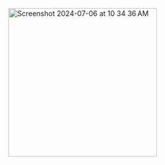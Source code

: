 <img width="298" alt="Screenshot 2024-07-06 at 10 34 36 AM" src="https://github.com/Manikandan189/Prasunet_AD_01/assets/139420964/fb419867-6302-492f-b436-94de68497424">
